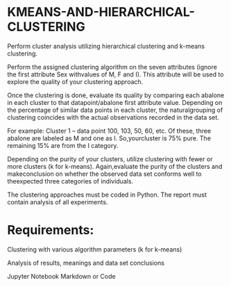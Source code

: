 # KMEANS-AND-HIERARCHICAL-CLUSTERING
Perform cluster analysis utilizing hierarchical clustering and k-means clustering.

Perform the assigned clustering algorithm on the seven attributes (ignore the first attribute Sex withvalues of M, F and I). This attribute will be used to explore the quality of your clustering approach.

Once the clustering is done, evaluate its quality by comparing each abalone in each cluster to that datapoint/abalone first attribute value. Depending on the percentage of similar data points in each cluster, the naturalgrouping of clustering coincides with the actual observations recorded in the data set.

For example: Cluster 1 – data point 100, 103, 50, 60, etc. Of these, three abalone are labeled as M and one as I. So,yourcluster is 75% pure. The remaining 15% are from the I category.

Depending on the purity of your clusters, utilize clustering with fewer or more clusters (k for k-means). Again,evaluate the purity of the clusters and makeconclusion on whether the observed data set conforms well to theexpected three categories of individuals.

The clustering approaches must be coded in Python. The report must contain analysis of all experiments.

# Requirements:
Clustering with various algorithm parameters (k for k-means)

Analysis of results, meanings and data set conclusions

Jupyter Notebook Markdown or Code
